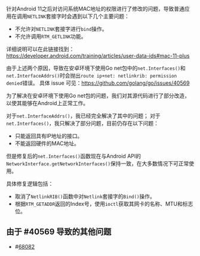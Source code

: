 针对Android 11之后对访问系统MAC地址的权限进行了修改的问题，导致普通应用在调用`NETLINK`套接字时会遇到以下几个主要问题：
- 不允许对`NETLINK`套接字进行`bind`操作。
- 不允许调用`RTM_GETLINK`功能。

详细说明可以在此链接找到：https://developer.android.com/training/articles/user-data-ids#mac-11-plus

由于上述两个原因，导致在安卓环境下使用Go net包中的`net.Interfaces()`和`net.InterfaceAddrs()`时会抛出`route ip+net: netlinkrib: permission denied`错误。
具体 issue 可见：https://github.com/golang/go/issues/40569

为了解决在安卓环境下使用Go net包的问题，我们对其源代码进行了部分改造，以使其能够在Android上正常工作。

对于`net.InterfaceAddrs()`，我已经完全解决了其中的问题；
对于`net.Interfaces()`，我只解决了部分问题，目前仍存在以下问题：
- 只能返回具有IP地址的接口。
- 不能返回硬件的MAC地址。

但是修复后的`net.Interfaces()`函数现在与Android API的`NetworkInterface.getNetworkInterfaces()`保持一致，在大多数情况下可正常使用。

具体修复逻辑包括：

- 取消了`NetlinkRIB()`函数中对`Netlink`套接字的`Bind()`操作。
- 根据`RTM_GETADDR`返回的Index号，使用`ioctl`获取其网卡的名称、MTU和标志位。

## 由于 #40569 导致的其他问题
- #[68082](https://github.com/golang/go/issues/68082)